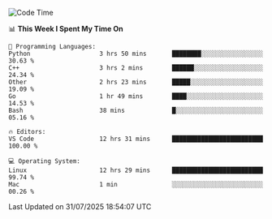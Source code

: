 
<!--START_SECTION:waka-->
![Code Time](http://img.shields.io/badge/Code%20Time-3%2C648%20hrs%2034%20mins-blue)

📊 **This Week I Spent My Time On** 

```text
💬 Programming Languages: 
Python                   3 hrs 50 mins       ████████░░░░░░░░░░░░░░░░░   30.63 % 
C++                      3 hrs 2 mins        ██████░░░░░░░░░░░░░░░░░░░   24.34 % 
Other                    2 hrs 23 mins       █████░░░░░░░░░░░░░░░░░░░░   19.09 % 
Go                       1 hr 49 mins        ████░░░░░░░░░░░░░░░░░░░░░   14.53 % 
Bash                     38 mins             █░░░░░░░░░░░░░░░░░░░░░░░░   05.16 % 

🔥 Editors: 
VS Code                  12 hrs 31 mins      █████████████████████████   100.00 % 

💻 Operating System: 
Linux                    12 hrs 29 mins      █████████████████████████   99.74 % 
Mac                      1 min               ░░░░░░░░░░░░░░░░░░░░░░░░░   00.26 % 
```


 Last Updated on 31/07/2025 18:54:07 UTC
<!--END_SECTION:waka-->

